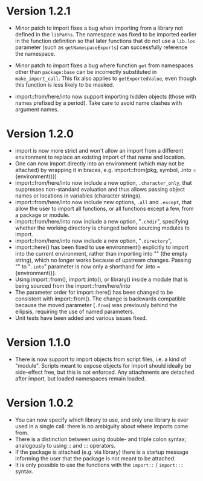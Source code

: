 Version 1.2.1
=============

* Minor patch to import fixes a bug when importing from a library not defined in
the `libPaths`. The namespace was fixed to be imported earlier in the function
definition so that later functions that do not use a `lib.loc` parameter (such
as `getNamespaceExports`) can successfully reference the namespace.
* Minor patch to import fixes a bug where function `get` from namespaces other
than `package:base` can be incorrectly substituted in `make_import_call`. This
fix also applies to `getExportedValue`, even though this function is less likely
to be masked.

* import::from/here/into now support importing hidden objects (those with 
names prefixed by a period). Take care to avoid name clashes with argument names.

Version 1.2.0
=============

* import is now more strict and won't allow an import from a different
  environment to replace an existing import of that name and location.
* One can now import directly into an environment (which may not be attached)
  by wrapping it in braces, e.g. import::from(pkg, symbol, .into = {environment()})
* import::from/here/into now include a new option, `.character_only`, that
  suppresses non-standard evaluation and thus allows passing object names
  or locations in variables (character strings).
* import::from/here/into now include new options, `.all` and `.except`, that 
  allow the user to import all functions, or all functions except a few, from a
  package or module.
* import::from/here/into now include a new option, "`.chdir`", specifying whether 
  the working directory is changed before sourcing modules to import.
* import::from/here/into now include a new option, "`.directory`",  
* import::here() has been fixed to use environment() explicitly to import into
  the current environment, rather than importing into "" (the empty string),
  which no longer works because of upstream changes. Passing "" to "`.into`"
  parameter is now only a shorthand for .into = {environment()}.
* Using import::from(), import::into(), or library() inside a module that is 
  being sourced from the import::from/here/into
* The parameter order for import::here() has been changed to be consistent
  with import::from(). The change is backwards compatible because the moved 
  parameter (`.from`) was previously behind the ellipsis, requiring the use of 
  named parameters.
* Unit tests have been added and various issues fixed.
  

Version 1.1.0
=============
* There is now support to import objects from script files, i.e. a kind of
  "module". Scripts meant to expose objects for import should ideally be
  side-effect free, but this is not enforced. Any attachments are detached
  after import, but loaded namespaces remain loaded.

Version 1.0.2
=============

* You can now specify which library to use, and only one library is ever
  used in a single call: there is no ambiguity about where imports come from.
* There is a distinction between using double- and triple colon syntax;
  analogously to using :: and ::: operators.
* If the package is attached (e.g. via library) there is a startup message
  informing the user that the package is not meant to be attached.
* It is only possible to use the functions with the `import::` / `import:::`
  syntax.
